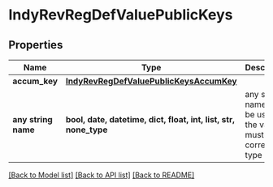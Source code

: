 # IndyRevRegDefValuePublicKeys


## Properties
Name | Type | Description | Notes
------------ | ------------- | ------------- | -------------
**accum_key** | [**IndyRevRegDefValuePublicKeysAccumKey**](IndyRevRegDefValuePublicKeysAccumKey.md) |  | [optional] 
**any string name** | **bool, date, datetime, dict, float, int, list, str, none_type** | any string name can be used but the value must be the correct type | [optional]

[[Back to Model list]](../README.md#documentation-for-models) [[Back to API list]](../README.md#documentation-for-api-endpoints) [[Back to README]](../README.md)



